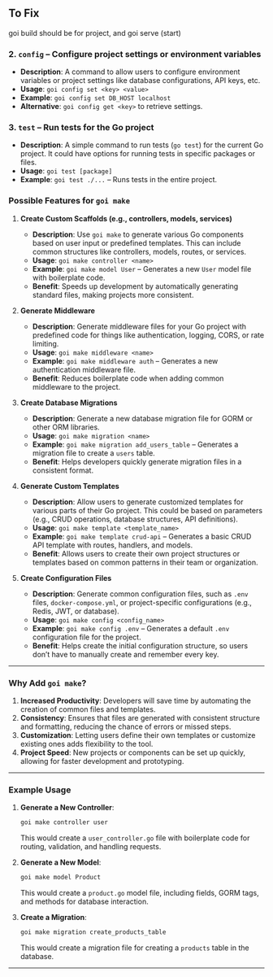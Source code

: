 ## To Fix
goi build should be for project, and goi serve (start)

### 2. **`config`** – Configure project settings or environment variables

* **Description**: A command to allow users to configure environment variables or project settings like database configurations, API keys, etc.
* **Usage**: `goi config set <key> <value>`
* **Example**: `goi config set DB_HOST localhost`
* **Alternative**: `goi config get <key>` to retrieve settings.

### 3. **`test`** – Run tests for the Go project

* **Description**: A simple command to run tests (`go test`) for the current Go project. It could have options for running tests in specific packages or files.
* **Usage**: `goi test [package]`
* **Example**: `goi test ./...` – Runs tests in the entire project.

### **Possible Features for `goi make`**

1. **Create Custom Scaffolds (e.g., controllers, models, services)**

   * **Description**: Use `goi make` to generate various Go components based on user input or predefined templates. This can include common structures like controllers, models, routes, or services.
   * **Usage**: `goi make controller <name>`
   * **Example**: `goi make model User` – Generates a new `User` model file with boilerplate code.
   * **Benefit**: Speeds up development by automatically generating standard files, making projects more consistent.

2. **Generate Middleware**

   * **Description**: Generate middleware files for your Go project with predefined code for things like authentication, logging, CORS, or rate limiting.
   * **Usage**: `goi make middleware <name>`
   * **Example**: `goi make middleware auth` – Generates a new authentication middleware file.
   * **Benefit**: Reduces boilerplate code when adding common middleware to the project.

3. **Create Database Migrations**

   * **Description**: Generate a new database migration file for GORM or other ORM libraries.
   * **Usage**: `goi make migration <name>`
   * **Example**: `goi make migration add_users_table` – Generates a migration file to create a `users` table.
   * **Benefit**: Helps developers quickly generate migration files in a consistent format.

4. **Generate Custom Templates**

   * **Description**: Allow users to generate customized templates for various parts of their Go project. This could be based on parameters (e.g., CRUD operations, database structures, API definitions).
   * **Usage**: `goi make template <template_name>`
   * **Example**: `goi make template crud-api` – Generates a basic CRUD API template with routes, handlers, and models.
   * **Benefit**: Allows users to create their own project structures or templates based on common patterns in their team or organization.

5. **Create Configuration Files**

   * **Description**: Generate common configuration files, such as `.env` files, `docker-compose.yml`, or project-specific configurations (e.g., Redis, JWT, or database).
   * **Usage**: `goi make config <config_name>`
   * **Example**: `goi make config .env` – Generates a default `.env` configuration file for the project.
   * **Benefit**: Helps create the initial configuration structure, so users don’t have to manually create and remember every key.

---

### **Why Add `goi make`?**

1. **Increased Productivity**: Developers will save time by automating the creation of common files and templates.
2. **Consistency**: Ensures that files are generated with consistent structure and formatting, reducing the chance of errors or missed steps.
3. **Customization**: Letting users define their own templates or customize existing ones adds flexibility to the tool.
4. **Project Speed**: New projects or components can be set up quickly, allowing for faster development and prototyping.

---

### **Example Usage**

1. **Generate a New Controller**:

   ```bash
   goi make controller user
   ```

   This would create a `user_controller.go` file with boilerplate code for routing, validation, and handling requests.

2. **Generate a New Model**:

   ```bash
   goi make model Product
   ```

   This would create a `product.go` model file, including fields, GORM tags, and methods for database interaction.

3. **Create a Migration**:

   ```bash
   goi make migration create_products_table
   ```

   This would create a migration file for creating a `products` table in the database.

---

